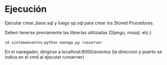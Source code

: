 # Ejecución
Ejecutar crear_base.sql y luego sp.sql para crear los Stored Procedures.

Deben tenerse previamente las librerías utilizadas (Django, mssql, etc.)

`cd sistemaeventos`
`python manage.py runserver`

En el navegador, dirigirse a localhost:8000/eventos (la dirección y puerto se indica en el cmd al ejecutar runserver)